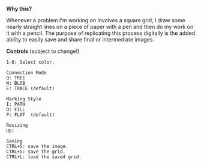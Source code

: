 **Why this?**

Whenever a problem I'm working on involves a square grid, I draw some nearly straight lines on a piece of paper with a pen and then do my work on it with a pencil. The purpose of replicating this process digitally is the added ability to easily save and share final or intermediate images.

**Controls** (subject to change!)

```
1-8: Select color.

Connection Mode
Q: TREE
W: BLOB
E: TRACE (default)

Marking Style
I: PATH
O: FILL
P: FLAT  (default)

Resizing
Up:

Saving
CTRL+S: save the image.
CTRL+G: save the grid.
CTRL+L: load the saved grid.
```
